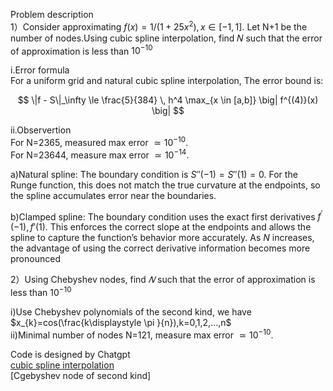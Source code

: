 Problem description  
1）Consider approximating $f(x)=1/(1+25x^{2}),x\in [-1,1].$ Let N+1 be the number of nodes.Using cubic spline interpolation, find 𝑁 such that the error of approximation is less than $10^{-10}$

i.Error formula  
For a uniform grid and natural cubic spline interpolation, The error bound is:

$$
\|f - S\|_\infty \le \frac{5}{384} \, h^4 \max_{x \in [a,b]} \big| f^{(4)}(x) \big|
$$  

ii.Observertion  
For N=2365, measured max error $\simeq 10^{-10}$.  
For N=23644, measure max error $\simeq 10^{-14}.$  


a)Natural spline: The boundary condition is $S{''}(-1)=S{''}(1)=0.$ For the Runge function, this does not match the true curvature at the endpoints, so the spline accumulates error near the boundaries.  

b)Clamped spline: The boundary condition uses the exact first derivatives $f^{'}(-1),f'(1).$ This enforces the correct slope at the endpoints and allows the spline to capture the function’s behavior more accurately. As $N$ increases, the advantage of using the correct derivative information becomes more pronounced


2）Using Chebyshev nodes, find $𝑁$ such that the error of approximation is less than $10^{-10}$  

i)Use Chebyshev polynomials of the second kind, we have $x_{k}=cos(\frac{k\displaystyle \pi }{n}),k=0,1,2,...,n$  
ii)Minimal number of nodes N=121, measure max error $\simeq 10^{-10}$.  


Code is designed by Chatgpt  
[cubic spline interpolation](https://github.com/alexwei0408/ISC/blob/main/week2/cubicSpline.py)  
[Cgebyshev node of second kind]
